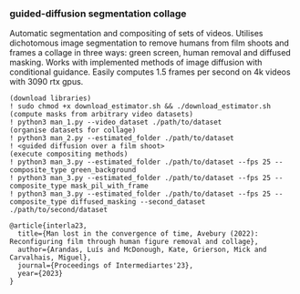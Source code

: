 

### guided-diffusion segmentation collage

Automatic segmentation and compositing of sets of videos. Utilises dichotomous image segmentation to remove humans from film shoots and frames a collage in three ways: green screen, human removal and diffused masking. Works with implemented methods of image diffusion with conditional guidance. Easily computes 1.5 frames per second on 4k videos with 3090 rtx gpus.

```
(download libraries)
! sudo chmod +x download_estimator.sh && ./download_estimator.sh
(compute masks from arbitrary video datasets)
! python3 man_1.py --video_dataset ./path/to/dataset
(organise datasets for collage)
! python3 man_2.py --estimated_folder ./path/to/dataset
! <guided diffusion over a film shoot>
(execute compositing methods)
! python3 man_3.py --estimated_folder ./path/to/dataset --fps 25 --composite_type green_background
! python3 man_3.py --estimated_folder ./path/to/dataset --fps 25 --composite_type mask_pil_with_frame
! python3 man_3.py --estimated_folder ./path/to/dataset --fps 25 --composite_type diffused_masking --second_dataset ./path/to/second/dataset
```

```
@article{interla23,
  title={Man lost in the convergence of time, Avebury (2022): Reconfiguring film through human figure removal and collage},
  author={Arandas, Luís and McDonough, Kate, Grierson, Mick and Carvalhais, Miguel},
  journal={Proceedings of Intermediartes'23},
  year={2023}
}
```

